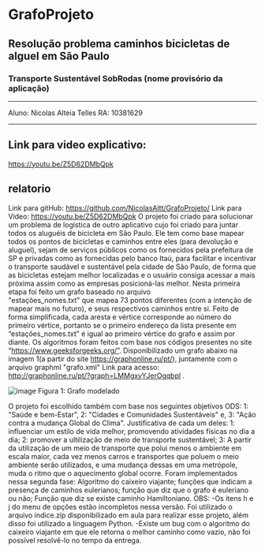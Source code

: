 # GrafoProjeto
## Resolução problema caminhos bicicletas de alguel em São Paulo
### Transporte Sustentável SobRodas (nome provisório da aplicação)
_____________________________________________________________________
Aluno: Nicolas Alteia Telles
RA: 10381629
_____________________________________________________________________
## Link para video explicativo:
https://youtu.be/Z5D62DMbQpk
## relatorio

Link para gitHub: https://github.com/NicolasAltt/GrafoProjeto/ 
Link para Video: https://youtu.be/Z5D62DMbQpk
O projeto foi criado para solucionar um problema de logística de outro aplicativo cujo foi criado para juntar todos os aluguéis de bicicleta em São Paulo. Ele tem como base mapear todos os pontos de bicicletas e caminhos  entre eles (para devolução e aluguel), sejam de serviços públicos como os  fornecidos pela prefeitura de SP e privadas como as fornecidas pelo banco Itaú,  para facilitar e incentivar o transporte saudável e sustentável pela cidade de São  Paulo, de forma que as bicicletas estejam melhor localizadas e o usuário consiga  acessar a mais próxima assim como as empresas posicioná-las melhor. Nesta primeira etapa foi feito um grafo baseado no arquivo  
"estações_nomes.txt" que mapea 73 pontos diferentes (com a intenção de mapear  mais no futuro), e seus respectivos caminhos entre si. Feito de forma simplificada, cada aresta e vértice corresponde ao número do primeiro vértice, portanto se o primeiro endereço da lista presente em “estações_nomes.txt” é igual ao primeiro vértice do grafo e assim por diante.
Os algoritmos foram feitos com base nos códigos presentes no site “https://www.geeksforgeeks.org/”.
Disponibilizado um grafo  abaixo na imagem 1(a partir do site https://graphonline.ru/pt/), juntamente com o  arquivo graphml "grafo.xml" Link para acesso:  
http://graphonline.ru/pt/?graph=LMMgxyYJerOgqbpl . 

![image](https://github.com/NicolasAltt/GrafoProjeto/assets/101070201/497d7c96-1396-4080-94bf-ec2cf17db063)
Figura 1: Grafo modelado


O projeto foi escolhido também com base nos seguintes objetivos ODS: 1:  "Saúde e bem-Estar", 2: "Cidades e Comunidades Sustentáveis" e, 3: "Ação contra  a mudança Global do Clima". Justificativa de cada um deles: 1: influenciar um estilo  de vida melhor, promovendo atividades físicas no dia a dia; 2: promover a ultilização  de meio de transporte sustentável; 3: A partir da utilização de um meio de transporte  que polui menos o ambiente em escala maior, cada vez menos carros e transportes  que poluem o meio ambiente serão utilizados, e uma mudança dessas em uma  metrópole, muda o ritmo que o aquecimento global ocorre. 
Foram implementados nessa segunda fase: Algoritmo do caixeiro viajante; funções que indicam a presença de caminhos eulerianos; função que diz que o grafo é euleriano ou não; Função que diz se existe caminho Hamiltoniano.
OBS:
-Os itens h e j do menu de opções estão incompletos nessa versão. Foi utilizado o arquivo indice.zip disponibilizado em aula para realizar esse  projeto, além disso foi utilizado a linguagem Python. 
-Existe um bug com o algoritmo do caixeiro viajante em que ele retorna o melhor caminho como vazio, não foi possível resolvê-lo no tempo da entrega.
